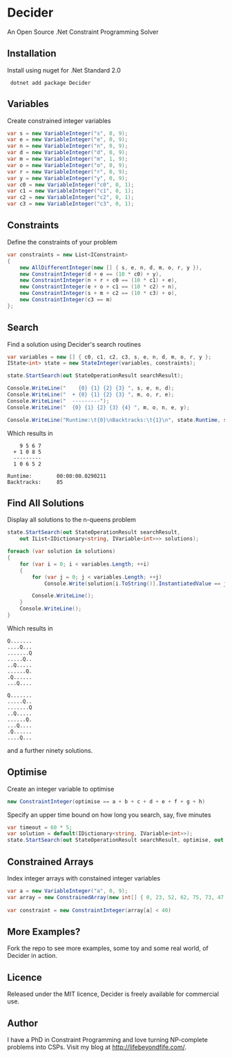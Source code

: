 Decider
=======

An Open Source .Net Constraint Programming Solver


Installation
------------

Install using nuget for .Net Standard 2.0

     dotnet add package Decider

Variables
---------

Create constrained integer variables

```csharp
var s = new VariableInteger("s", 0, 9);
var e = new VariableInteger("e", 0, 9);
var n = new VariableInteger("n", 0, 9);
var d = new VariableInteger("d", 0, 9);
var m = new VariableInteger("m", 1, 9);
var o = new VariableInteger("o", 0, 9);
var r = new VariableInteger("r", 0, 9);
var y = new VariableInteger("y", 0, 9);
var c0 = new VariableInteger("c0", 0, 1);
var c1 = new VariableInteger("c1", 0, 1);
var c2 = new VariableInteger("c2", 0, 1);
var c3 = new VariableInteger("c3", 0, 1);
```


Constraints
-----------

Define the constraints of your problem

```csharp
var constraints = new List<IConstraint>
{
    new AllDifferentInteger(new [] { s, e, n, d, m, o, r, y }),
    new ConstraintInteger(d + e == (10 * c0) + y),
    new ConstraintInteger(n + r + c0 == (10 * c1) + e),
    new ConstraintInteger(e + o + c1 == (10 * c2) + n),
    new ConstraintInteger(s + m + c2 == (10 * c3) + o),
    new ConstraintInteger(c3 == m)
};
```


Search
------

Find a solution using Decider's search routines

```csharp
var variables = new [] { c0, c1, c2, c3, s, e, n, d, m, o, r, y };
IState<int> state = new StateInteger(variables, constraints);

state.StartSearch(out StateOperationResult searchResult);

Console.WriteLine("    {0} {1} {2} {3} ", s, e, n, d);
Console.WriteLine("  + {0} {1} {2} {3} ", m, o, r, e);
Console.WriteLine("  ---------");
Console.WriteLine("  {0} {1} {2} {3} {4} ", m, o, n, e, y);

Console.WriteLine("Runtime:\t{0}\nBacktracks:\t{1}\n", state.Runtime, state.Backtracks);
```

Which results in

        9 5 6 7
      + 1 0 8 5
      ---------
      1 0 6 5 2

    Runtime:        00:00:00.0290211
    Backtracks:     85


Find All Solutions
------------------

Display all solutions to the n-queens problem

```csharp
state.StartSearch(out StateOperationResult searchResult,
    out IList<IDictionary<string, IVariable<int>>> solutions);

foreach (var solution in solutions)
{
    for (var i = 0; i < variables.Length; ++i)
    {
        for (var j = 0; j < variables.Length; ++j)
            Console.Write(solution[i.ToString()].InstantiatedValue == j ? "Q" : ".");

        Console.WriteLine();
    }
    Console.WriteLine();
}
```

Which results in

    Q.......
    ....Q...
    .......Q
    .....Q..
    ..Q.....
    ......Q.
    .Q......
    ...Q....
    
    Q.......
    .....Q..
    .......Q
    ..Q.....
    ......Q.
    ...Q....
    .Q......
    ....Q...

and a further ninety solutions.


Optimise
--------

Create an integer variable to optimise

```csharp
new ConstraintInteger(optimise == a + b + c + d + e + f + g + h)
```


Specify an upper time bound on how long you search, say, five minutes

```csharp
var timeout = 60 * 5;
var solution = default(IDictionary<string, IVariable<int>>);
state.StartSearch(out StateOperationResult searchResult, optimise, out solution, timeout);
```


Constrained Arrays
------------------

Index integer arrays with constained integer variables

```csharp
var a = new VariableInteger("a", 0, 9);
var array = new ConstrainedArray(new int[] { 0, 23, 52, 62, 75, 73, 47, 20, 87, 27 });
    
var constraint = new ConstraintInteger(array[a] < 40)
```


More Examples?
--------------

Fork the repo to see more examples, some toy and some real world, of Decider in action.


Licence
-------

Released under the MIT licence, Decider is freely available for commercial use.


Author
------

I have a PhD in Constraint Programming and love turning NP-complete problems into CSPs. Visit my blog at http://lifebeyondfife.com/.
